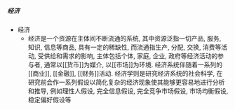 ##### 经济
- 经济
	- 经济是一个资源在主体间不断流通的系统, 其中资源泛指一切产品, 服务, 知识, 信息等商品, 具有一定的稀缺性, 而流通指生产, 分配, 交换, 消费等活动, 受供给和需求的影响, 主体包括个体, 家庭, 企业, 政府等经济活动的参与者, 通常以[[货币]]为媒介, 以[[市场]]为环境. 经济系统伴随着一系列的[[商业]], [[金融]], [[财务]]活动. 经济学则是研究经济系统的社会科学, 在研究前会作一系列假设以简化复杂的经济现象使其能够更容易地进行分析和推导, 例如理性人假设, 完全信息假设, 完全竞争市场假设, 市场均衡假设, 稳定偏好假设等

